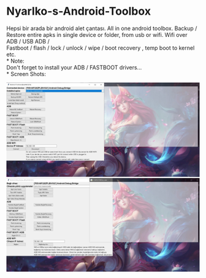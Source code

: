 # Nyarlko-s-Android-Toolbox
Hepsi bir arada bir android alet çantası. All in one android toolbox. Backup / Restore entire apks in single device or folder, from usb or wifi. Wifi over ADB / USB ADB / <br>Fastboot / flash /  lock / unlock / wipe / boot recovery , temp boot to kernel etc.
<br>* Note:
<br>Don't forget to install your ADB / FASTBOOT drivers...
 <br>* Screen Shots:
<p align="center">
    <img src="toolbox_en.JPG">
    <img src="toolbox_tr.JPG">
